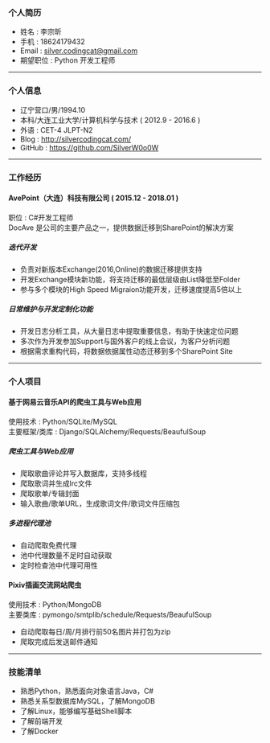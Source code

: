 ### 个人简历
* 姓名 : 李宗昕
* 手机 : 18624179432
* Email : silver.codingcat@gmail.com
* 期望职位 : Python 开发工程师
***

### 个人信息
* 辽宁营口/男/1994.10
* 本科/大连工业大学/计算机科学与技术 ( 2012.9 - 2016.6 )
* 外语 : CET-4 JLPT-N2
* Blog : http://silvercodingcat.com/
* GitHub : https://github.com/SilverW0o0W
***

### 工作经历
#### AvePoint（大连）科技有限公司 ( 2015.12 - 2018.01 )
职位 : C#开发工程师  
DocAve 是公司的主要产品之一，提供数据迁移到SharePoint的解决方案

##### 迭代开发
* 负责对新版本Exchange(2016,Online)的数据迁移提供支持
* 开发Exchange模块新功能，将支持迁移的最低层级由List降低至Folder
* 参与多个模块的High Speed Migraion功能开发，迁移速度提高5倍以上

##### 日常维护与开发定制化功能
* 开发日志分析工具，从大量日志中提取重要信息，有助于快速定位问题
* 多次作为开发参加Support与国外客户的线上会议，为客户分析问题
* 根据需求重构代码，将数据依据属性动态迁移到多个SharePoint Site
***

### 个人项目

#### 基于网易云音乐API的爬虫工具与Web应用
使用技术 : Python/SQLite/MySQL  
主要框架/类库 : Django/SQLAlchemy/Requests/BeaufulSoup

##### 爬虫工具与Web应用
* 爬取歌曲评论并写入数据库，支持多线程
* 爬取歌词并生成lrc文件
* 爬取歌单/专辑封面
* 输入歌曲/歌单URL，生成歌词文件/歌词文件压缩包

##### 多进程代理池
* 自动爬取免费代理
* 池中代理数量不足时自动获取
* 定时检查池中代理可用性

#### Pixiv插画交流网站爬虫
使用技术 : Python/MongoDB  
主要类库 : pymongo/smtplib/schedule/Requests/BeaufulSoup  

* 自动爬取每日/周/月排行前50名图片并打包为zip
* 爬取完成后发送邮件通知
***

### 技能清单
* 熟悉Python，熟悉面向对象语言Java，C#
* 熟悉关系型数据库MySQL，了解MongoDB
* 了解Linux，能够编写基础Shell脚本
* 了解前端开发
* 了解Docker